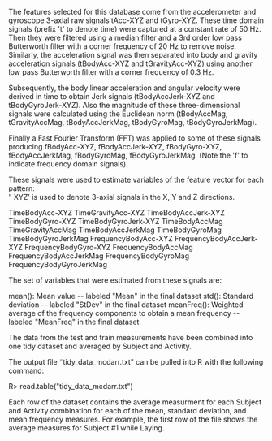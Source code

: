 
The features selected for this database come from the accelerometer and gyroscope 3-axial raw signals tAcc-XYZ and tGyro-XYZ. These time domain signals (prefix 't' to denote time) were captured at a constant rate of 50 Hz. Then they were filtered using a median filter and a 3rd order low pass Butterworth filter with a corner frequency of 20 Hz to remove noise. Similarly, the acceleration signal was then separated into body and gravity acceleration signals (tBodyAcc-XYZ and tGravityAcc-XYZ) using another low pass Butterworth filter with a corner frequency of 0.3 Hz. 

Subsequently, the body linear acceleration and angular velocity were derived in time to obtain Jerk signals (tBodyAccJerk-XYZ and tBodyGyroJerk-XYZ). Also the magnitude of these three-dimensional signals were calculated using the Euclidean norm (tBodyAccMag, tGravityAccMag, tBodyAccJerkMag, tBodyGyroMag, tBodyGyroJerkMag). 

Finally a Fast Fourier Transform (FFT) was applied to some of these signals producing fBodyAcc-XYZ, fBodyAccJerk-XYZ, fBodyGyro-XYZ, fBodyAccJerkMag, fBodyGyroMag, fBodyGyroJerkMag. (Note the 'f' to indicate frequency domain signals). 

These signals were used to estimate variables of the feature vector for each pattern:  
'-XYZ' is used to denote 3-axial signals in the X, Y and Z directions.

TimeBodyAcc-XYZ
TimeGravityAcc-XYZ
TimeBodyAccJerk-XYZ
TimeBodyGyro-XYZ
TimeBodyGyroJerk-XYZ
TimeBodyAccMag
TimeGravityAccMag
TimeBodyAccJerkMag
TimeBodyGyroMag
TimeBodyGyroJerkMag
FrequencyBodyAcc-XYZ
FrequencyBodyAccJerk-XYZ
FrequencyBodyGyro-XYZ
FrequencyBodyAccMag
FrequencyBodyAccJerkMag
FrequencyBodyGyroMag
FrequencyBodyGyroJerkMag

The set of variables that were estimated from these signals are: 

mean(): Mean value -- labeled "Mean" in the final dataset
std(): Standard deviation -- labeled "StDev" in the final dataset
meanFreq(): Weighted average of the frequency components to obtain a mean frequency -- labeled "MeanFreq" in the final dataset

The data from the test and train measurements have been combined into one tidy dataset and averaged by Subject and Activity.

The output file ˜tidy_data_mcdarr.txt" can be pulled into R with the following command:

R> read.table("tidy_data_mcdarr.txt")

Each row of the dataset contains the average measurment for each Subject and Activity combination for each of the mean, standard deviation, and mean frequency measures. For example, the first row of the file shows the average measures for Subject #1 while Laying.
